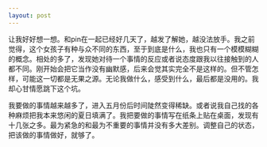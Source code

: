 ```yaml
---
layout: post
---
```

让我好好想一想。和pin在一起已经好几天了，越发了解她，越没法放手。我之前觉得，这个女孩子有种与众不同的东西，至于到底是什么，我也只有一个模模糊糊的概念。相处的多了，发现她对待一个事情的反应或者说态度跟我以往接触到的人都不同。刚开始会把它当作没有幽默感，后来会觉其实完全不是这样的。但不管怎样，可能这一切都是无果之源。无论我做什么，感受到什么，最后都是没用的。我却心甘情愿跳下这个坑。

我要做的事情越来越多了，进入五月份后时间陡然变得稀缺。或者说我自己找的各种麻烦把我本来悠闲的夏日填满了。我把要做的事情写在纸条上贴在桌面，发现有十几张之多。最为紧急的和最为不重要的事情并没有多大差别。调整自己的状态，把该做的事情做好，就够了。